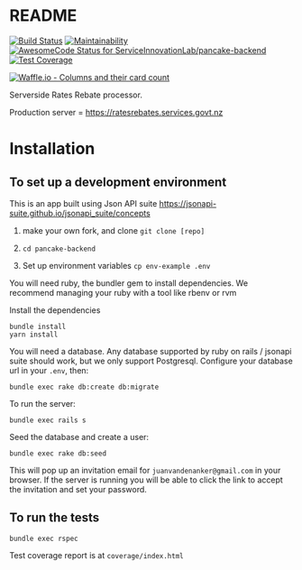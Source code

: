 # README

[![Build Status](https://travis-ci.org/ServiceInnovationLab/pancake-backend.svg?branch=dev)](https://travis-ci.org/ServiceInnovationLab/pancake-backend)
[![Maintainability](https://api.codeclimate.com/v1/badges/87a2101f7a74f5a28320/maintainability)](https://codeclimate.com/github/ServiceInnovationLab/pancake-backend/maintainability)
[![AwesomeCode Status for ServiceInnovationLab/pancake-backend](https://awesomecode.io/projects/61fa3b06-4025-4829-ad9d-568b2967bdd8/status)](https://awesomecode.io/projects/81)
[![Test Coverage](https://api.codeclimate.com/v1/badges/87a2101f7a74f5a28320/test_coverage)](https://codeclimate.com/github/ServiceInnovationLab/pancake-backend/test_coverage)

[![Waffle.io - Columns and their card count](https://badge.waffle.io/ServiceInnovationLab/pancake-frontend.svg?columns=all)](https://waffle.io/ServiceInnovationLab/pancake-frontend)


Serverside Rates Rebate processor.

Production server = https://ratesrebates.services.govt.nz

Installation
============

To set up a development environment
-----------------------------------

This is an app built using Json API suite https://jsonapi-suite.github.io/jsonapi_suite/concepts


1. make your own fork, and clone
  `git clone [repo]`

1. `cd pancake-backend`

1. Set up environment variables
  `cp env-example .env`

You will need ruby, the bundler gem to install dependencies. We recommend managing your ruby with a tool like rbenv or rvm

Install the dependencies

```
bundle install
yarn install
```

You will need a database. Any database supported by ruby on rails / jsonapi suite should work, but we only support Postgresql. Configure your database url in your `.env`, then:

```
bundle exec rake db:create db:migrate
```

To run the server:

```
bundle exec rails s
```

Seed the database and create a user:

```
bundle exec rake db:seed
```

This will pop up an invitation email for `juanvandenanker@gmail.com` in your browser. If the server is running you will be able to click the link to accept the invitation and set your password.

To run the tests
----------------

```
bundle exec rspec
```

Test coverage report is at `coverage/index.html`
